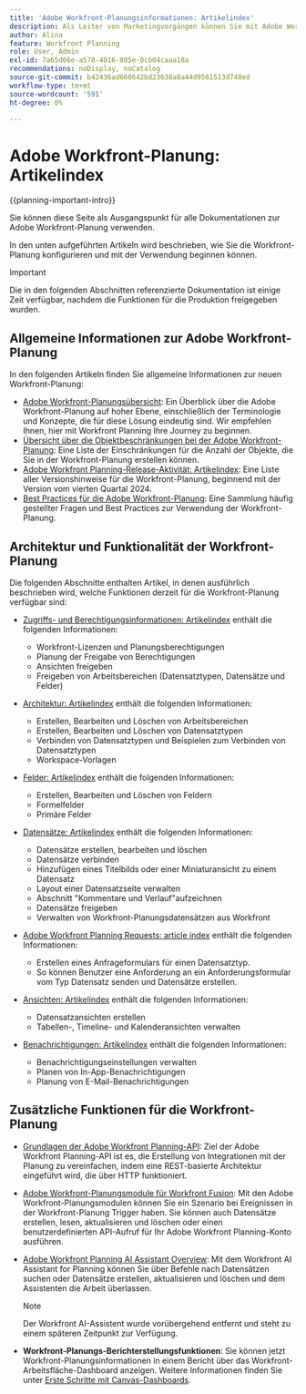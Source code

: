 ```yaml
---
title: 'Adobe Workfront-Planungsinformationen: Artikelindex'
description: Als Leiter von Marketingvorgängen können Sie mit Adobe Workfront Planning die Arbeit über den gesamten Marketing-Lebenszyklus für alle Ihre Teams organisieren. In den Artikeln in diesem Abschnitt wird beschrieben, wie Sie die Planungsfunktionen konfigurieren und wie Sie sie im Rahmen Ihrer Kampagnenverwaltungsvorgänge verwenden können.
author: Alina
feature: Workfront Planning
role: User, Admin
exl-id: 7a65d66e-a578-4016-805e-0cb04caaa18a
recommendations: noDisplay, noCatalog
source-git-commit: b42436ad660642bd23638a8a44d9561513d748ed
workflow-type: tm+mt
source-wordcount: '591'
ht-degree: 0%

---
```


# Adobe Workfront-Planung: Artikelindex


{{planning-important-intro}}

Sie können diese Seite als Ausgangspunkt für alle Dokumentationen zur Adobe Workfront-Planung verwenden.

In den unten aufgeführten Artikeln wird beschrieben, wie Sie die Workfront-Planung konfigurieren und mit der Verwendung beginnen können.

<!--consider removing the IMPORTANT below after GA-->

>[!IMPORTANT]
>
>Die in den folgenden Abschnitten referenzierte Dokumentation ist einige Zeit verfügbar, nachdem die Funktionen für die Produktion freigegeben wurden.

## Allgemeine Informationen zur Adobe Workfront-Planung

In den folgenden Artikeln finden Sie allgemeine Informationen zur neuen Workfront-Planung:

* [Adobe Workfront-Planungsübersicht](/help/quicksilver/planning/general/planning-overview.md): Ein Überblick über die Adobe Workfront-Planung auf hoher Ebene, einschließlich der Terminologie und Konzepte, die für diese Lösung eindeutig sind. Wir empfehlen Ihnen, hier mit Workfront Planning Ihre Journey zu beginnen.
* [Übersicht über die Objektbeschränkungen bei der Adobe Workfront-Planung](/help/quicksilver/planning/general/limitations-overview.md): Eine Liste der Einschränkungen für die Anzahl der Objekte, die Sie in der Workfront-Planung erstellen können.
* [Adobe Workfront Planning-Release-Aktivität: Artikelindex](/help/quicksilver/product-announcements/product-releases/planning-release-activity/planning-release-activity-article-index.md): Eine Liste aller Versionshinweise für die Workfront-Planung, beginnend mit der Version vom vierten Quartal 2024.
* [Best Practices für die Adobe Workfront-Planung](/help/quicksilver/planning/general/planning-best-practices.md): Eine Sammlung häufig gestellter Fragen und Best Practices zur Verwendung der Workfront-Planung.

## Architektur und Funktionalität der Workfront-Planung

Die folgenden Abschnitte enthalten Artikel, in denen ausführlich beschrieben wird, welche Funktionen derzeit für die Workfront-Planung verfügbar sind:

* [Zugriffs- und Berechtigungsinformationen: Artikelindex](/help/quicksilver/planning/access/access-information.md) enthält die folgenden Informationen:

   * Workfront-Lizenzen und Planungsberechtigungen
   * Planung der Freigabe von Berechtigungen
   * Ansichten freigeben
   * Freigeben von Arbeitsbereichen (Datensatztypen, Datensätze und Felder)

* [Architektur: Artikelindex](/help/quicksilver/planning/architecture/architecture-information.md) enthält die folgenden Informationen:

   * Erstellen, Bearbeiten und Löschen von Arbeitsbereichen
   * Erstellen, Bearbeiten und Löschen von Datensatztypen
   * Verbinden von Datensatztypen und Beispielen zum Verbinden von Datensatztypen
   * Workspace-Vorlagen

* [Felder: Artikelindex](/help/quicksilver/planning/fields/fields-information.md) enthält die folgenden Informationen:

   * Erstellen, Bearbeiten und Löschen von Feldern
   * Formelfelder
   * Primäre Felder

* [Datensätze: Artikelindex](/help/quicksilver/planning/records/records-information.md) enthält die folgenden Informationen:

   * Datensätze erstellen, bearbeiten und löschen
   * Datensätze verbinden
   * Hinzufügen eines Titelbilds oder einer Miniaturansicht zu einem Datensatz
   * Layout einer Datensatzseite verwalten
   * Abschnitt &quot;Kommentare und Verlauf&quot;aufzeichnen
   * Datensätze freigeben
   * Verwalten von Workfront-Planungsdatensätzen aus Workfront

* [Adobe Workfront Planning Requests: article index](/help/quicksilver/planning/requests/requests-article-index.md) enthält die folgenden Informationen:

   * Erstellen eines Anfrageformulars für einen Datensatztyp.
   * So können Benutzer eine Anforderung an ein Anforderungsformular vom Typ Datensatz senden und Datensätze erstellen.

* [Ansichten: Artikelindex](/help/quicksilver/planning/views/views-information.md) enthält die folgenden Informationen:

   * Datensatzansichten erstellen
   * Tabellen-, Timeline- und Kalenderansichten verwalten

* [Benachrichtigungen: Artikelindex](/help/quicksilver/planning/notifications/notifications-information.md) enthält die folgenden Informationen:

   * Benachrichtigungseinstellungen verwalten
   * Planen von In-App-Benachrichtigungen
   * Planung von E-Mail-Benachrichtigungen

## Zusätzliche Funktionen für die Workfront-Planung

* [Grundlagen der Adobe Workfront Planning-API](/help/quicksilver/planning/general/planning-api-basics.md): Ziel der Adobe Workfront Planning-API ist es, die Erstellung von Integrationen mit der Planung zu vereinfachen, indem eine REST-basierte Architektur eingeführt wird, die über HTTP funktioniert.

* [Adobe Workfront-Planungsmodule für Workfront Fusion](/help/quicksilver/workfront-fusion/apps-and-their-modules/workfront-planning-modules.md): Mit den Adobe Workfront-Planungsmodulen können Sie ein Szenario bei Ereignissen in der Workfront-Planung Trigger haben. Sie können auch Datensätze erstellen, lesen, aktualisieren und löschen oder einen benutzerdefinierten API-Aufruf für Ihr Adobe Workfront Planning-Konto ausführen.

* [Adobe Workfront Planning AI Assistant Overview](/help/quicksilver/planning/general/planning-ai-assistant-overview.md): Mit dem Workfront AI Assistant for Planning können Sie über Befehle nach Datensätzen suchen oder Datensätze erstellen, aktualisieren und löschen und dem Assistenten die Arbeit überlassen.

  >[!NOTE]
  >
  >    Der Workfront AI-Assistent wurde vorübergehend entfernt und steht zu einem späteren Zeitpunkt zur Verfügung.

* **Workfront-Planungs-Berichterstellungsfunktionen**: Sie können jetzt Workfront-Planungsinformationen in einem Bericht über das Workfront-Arbeitsfläche-Dashboard anzeigen. Weitere Informationen finden Sie unter [Erste Schritte mit Canvas-Dashboards](/help/quicksilver/reports-and-dashboards/canvas-dashboards/manage-canvas-dashboards/get-started-canvas-dashboards.md).

